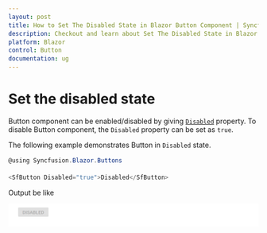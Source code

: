 ```yaml
---
layout: post
title: How to Set The Disabled State in Blazor Button Component | Syncfusion
description: Checkout and learn about Set The Disabled State in Blazor Button component of Syncfusion, and more details.
platform: Blazor
control: Button
documentation: ug
---
```


# Set the disabled state

Button component can be enabled/disabled by giving [`Disabled`](https://help.syncfusion.com/cr/blazor/Syncfusion.Blazor.Buttons.SfButton.html#Syncfusion_Blazor_Buttons_SfButton_Disabled)
property. To disable Button component, the `Disabled` property can be set as `true`.

The following example demonstrates Button in `Disabled` state.

```csharp
@using Syncfusion.Blazor.Buttons

<SfButton Disabled="true">Disabled</SfButton>

```

  Output be like

![Button Sample](./../images/button-disabled.png)